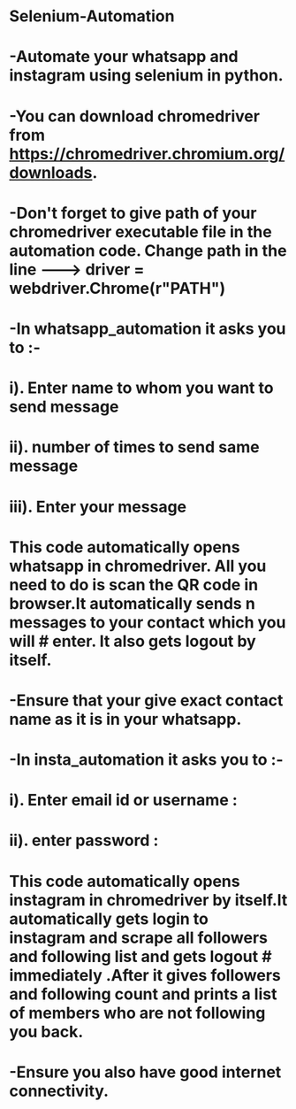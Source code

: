 # Selenium-Automation
# -Automate your whatsapp and instagram using selenium in python.
# -You can download chromedriver from https://chromedriver.chromium.org/downloads.
# -Don't forget to give path of your chromedriver executable file in the automation code. Change path in the line ---> driver = webdriver.Chrome(r"PATH")  
# -In whatsapp_automation it asks you to :-
#    i).   Enter name to whom you want to send message 
#    ii).  number of times to send same message
#    iii). Enter your message 
#   This code automatically opens whatsapp in chromedriver. All you need to do is scan the QR code in browser.It automatically sends n messages to your contact which you will     #     enter. It also gets logout by itself.
# -Ensure that your give exact contact name as it is in your whatsapp.
# -In insta_automation it asks you to :-
#    i).   Enter email id or username  :
#    ii).  enter password  :
#   This code automatically opens instagram in chromedriver by itself.It automatically gets login to instagram and scrape all followers and following list and gets logout         #     immediately .After it gives followers and following count and prints a list of members who are not following you back.
# -Ensure you also have good internet connectivity.
